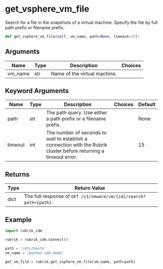 # get_vsphere_vm_file

Search for a file in the snapshots of a virtual machine. Specify the file by full path prefix or filename prefix.
```py
def get_vsphere_vm_file(self, vm_name, path=None, timeout=15):
```

## Arguments
| Name        | Type | Description                                                                 | Choices |
|-------------|------|-----------------------------------------------------------------------------|---------|
| vm_name  | str  | Name of the virtual machine.    |         |
## Keyword Arguments
| Name        | Type | Description                                                                 | Choices | Default |
|-------------|------|-----------------------------------------------------------------------------|---------|---------|
| path     | str  | The path query. Use either a path prefix or a filename prefix.  |         |    None     |
| timeout  | int  | The number of seconds to wait to establish a connection with the Rubrik cluster before returning a timeout error.  |         |    15     |

## Returns
| Type | Return Value                                                                                   |
|------|-----------------------------------------------------------------------------------------------|
| dict  | The full response of `GET /v1/vmware/vm/{id}/search?path={path}`. |
## Example
```py
import rubrik_cdm

rubrik = rubrik_cdm.Connect()

path = '/etc/hosts'
vm_name = "python-sdk-demo"

get_vm_file = rubrik.get_vsphere_vm_file(vm_name, path=path)
```